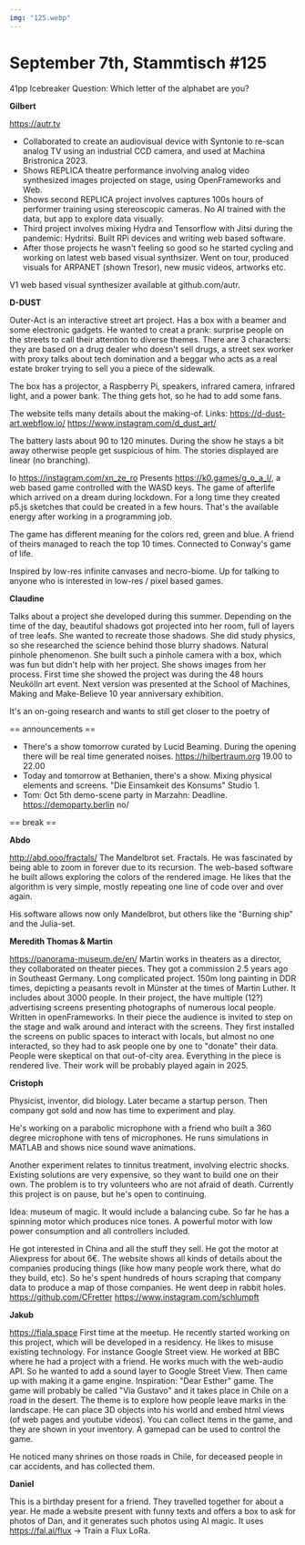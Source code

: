 ```yaml
---
img: "125.webp"
---
```


# **September 7th, Stammtisch #125**


41pp
Icebreaker Question: Which letter of the alphabet are you?

**Gilbert**

https://autr.tv

- Collaborated to create an audiovisual device with Syntonie to re-scan analog TV using an industrial CCD camera, and used at Machina Bristronica 2023.
- Shows REPLICA theatre performance involving analog video synthesized images projected on stage, using OpenFrameworks and Web.
- Shows second REPLICA project involves captures 100s hours of performer training using stereoscopic cameras. No AI trained with the data, but app to explore data visually.
- Third project involves mixing Hydra and Tensorflow with Jitsi during the pandemic: Hydritsi. Built RPi devices and writing web based software.
- After those projects he wasn't feeling so good so he started cycling and working on latest web based visual synthsizer. Went on tour, produced visuals for ARPANET (shown Tresor), new music videos, artworks etc.

V1 web based visual synthesizer available at github.com/autr.

**D-DUST**

Outer-Act is an interactive street art project. Has a box with a beamer and some electronic gadgets. He wanted to creat a prank: surprise people on the streets to call their attention to diverse themes.
There are 3 characters: they are based on a drug dealer who doesn't sell drugs, a street sex worker with proxy talks about tech domination and a beggar who acts as a real estate broker trying to sell you a piece of the sidewalk.

The box has a projector, a Raspberry Pi, speakers, infrared camera, infrared light, and a power bank. The thing gets hot, so he had to add some fans.

The website tells many details about the making-of. Links:
    https://d-dust-art.webflow.io/
    https://www.instagram.com/d_dust_art/

The battery lasts about 90 to 120 minutes.
During the show he stays a bit away otherwise people get suspicious of him.
The stories displayed are linear (no branching).

Io
https://instagram.com/xn_ze_ro
Presents https://k0.games/g_o_a_l/, a web based game controlled with the WASD keys.
The game of afterlife which arrived on a dream during lockdown.
For a long time they created p5.js sketches that could be created in a few hours. That's the available energy after working in a programming job.

The game has different meaning for the colors red, green and blue.
A friend of theirs managed to reach the top 10 times.
Connected to Conway's game of life.

Inspired by low-res infinite canvases and necro-biome.
Up for talking to anyone who is interested in low-res / pixel based games.

**Claudine**

Talks about a project she developed during this summer. Depending on the time of the day, beautiful shadows got projected into her room, full of layers of tree leafs.
She wanted to recreate those shadows. She did study physics, so she researched the science behind those blurry shadows. Natural pinhole phenomenon. She built such a pinhole camera with a box, which was fun but didn't help with her project.
She shows images from her process. First time she showed the project was during the 48 hours Neukölln art event. Next version was presented at the School of Machines, Making and Make-Believe 10 year anniversary exhibition.

It's an on-going research and wants to still get closer to the poetry of 

== announcements ==

- There's a show tomorrow curated by Lucid Beaming. During the opening there will be real time generated noises. https://hilbertraum.org 19.00 to 22.00
- Today and tomorrow at Bethanien, there's a show. Mixing physical elements and screens. "Die Einsamkeit des Konsums" Studio 1.
- Tom: Oct 5th demo-scene party in Marzahn: Deadline. https://demoparty.berlin  no/

== break ==

**Abdo**

http://abd.ooo/fractals/
The Mandelbrot set. Fractals. He was fascinated by being able to zoom in forever due to its recursion. The web-based software he built allows exploring the colors of the rendered image. He likes that the algorithm is very simple, mostly repeating one line of code over and over again.

His software allows now only Mandelbrot, but others like the "Burning ship" and the Julia-set.

**Meredith Thomas & Martin**

https://panorama-museum.de/en/
Martin works in theaters as a director, they collaborated on theater pieces.
They got a commission 2.5 years ago in Southeast Germany. Long complicated project.
150m long painting in DDR times, depicting a peasants revolt in Münster at the times of Martin Luther. It includes about 3000 people.
In their project, the have multiple (12?) advertising screens presenting photographs of numerous local people. Written in openFrameworks.
In their piece the audience is invited to step on the stage and walk around and interact with the screens.
They first installed the screens on public spaces to interact with locals, but almost no one interacted, so they had to ask people one by one to "donate" their data. People were skeptical on that out-of-city area.
Everything in the piece is rendered live.
Their work will be probably played again in 2025.

**Cristoph**

Physicist, inventor, did biology. Later became a startup person. Then company got sold and now has time to experiment and play.

He's working on a parabolic microphone with a friend who built a 360 degree microphone with tens of microphones. He runs simulations in MATLAB and shows nice sound wave animations.

Another experiment relates to tinnitus treatment, involving electric shocks. Existing solutions are very expensive, so they want to build one on their own. The problem is to try volunteers who are not afraid of death. Currently this project is on pause, but he's open to continuing.

Idea: museum of magic. It would include a balancing cube. So far he has a spinning motor which produces nice tones. A powerful motor with low power consumption and all controllers included.

He got interested in China and all the stuff they sell. He got the motor at Aliexpress for about 6€. The website shows all kinds of details about the companies producing things (like how many people work there, what do they build, etc).
So he's spent hundreds of hours scraping that company data to produce a map of those companies. He went deep in rabbit holes.
https://github.com/CFretter
https://www.instagram.com/schlumpft

**Jakub**

https://fiala.space
First time at the meetup. He recently started working on this project, which will be developed in a residency. He likes to misuse existing technology.
For instance Google Street view. He worked at BBC where he had a project with a friend.
He works much with the web-audio API. So he wanted to add a sound layer to Google Street View. Then came up with making it a game engine. Inspiration: "Dear Esther" game. 
The game will probably be called "Via Gustavo" and it takes place in Chile on a road in the desert. The theme is to explore how people leave marks in the landscape.
He can place 3D objects into his world and embed html views (of web pages and youtube videos). You can collect items in the game, and they are shown in your inventory.
A gamepad can be used to control the game.

He noticed many shrines on those roads in Chile, for deceased people in car accidents, and has collected them.

**Daniel**

This is a birthday present for a friend.
They travelled together for about a year.
He made a website present with funny texts and offers a box to ask for photos of Dan, and it generates such photos using AI magic.
It uses https://fal.ai/flux -> Train a Flux LoRa.
